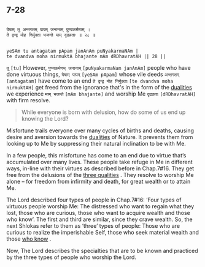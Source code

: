 ## 7-28


```shloka-sa

येषाम् तु अन्तगतम् पापम् जनानाम् पुण्यकर्मणाम् ।
ते द्वन्द्व मोह निर्मुक्ता भजन्ते माम् दृढव्रताः ॥ २८ ॥

```
```shloka-sa-hk

yeSAm tu antagatam pApam janAnAm puNyakarmaNAm |
te dvandva moha nirmuktA bhajante mAm dRDhavratAH || 28 ||

```
`तु` `[tu]` However, `पुण्यकर्मणम् जनानाम्` `[puNyakarmaNam janAnAm]` people who have done virtuous things, `येषाम् पापम्` `[yeSAm pApam]` whose vile deeds `अन्तगतम्` `[antagatam]` have come to an end `ते द्वन्द्व मोह निर्मुक्ताः` `[te dvandva moha nirmuktAH]` get freed from the ignorance that's in the form of the 
[dualities](7-27.md#dvandva_dualities)
 we experience `माम् भजन्ते` `[mAm bhajante]` and worship Me `दृढव्रताः` `[dRDhavratAH]` with firm resolve.


<a name='applnote_131'></a>
> While everyone is born with delusion, how do some of us end up knowing the Lord?



Misfortune trails everyone over many cycles of births and deaths, causing desire and aversion towards the 
[dualities](7-27.md#dvandva_dualities)
 of Nature. It prevents them from looking up to Me by suppressing their natural inclination to be with Me. 

In a few people, this misfortune has come to an end due to virtue that’s accumulated over many lives. These people take refuge in Me in different ways, in-line with their virtues as described before in Chap.7#16. They get free from the delusions of the 
[three qualities](satva_rajas_tamas)
. They resolve to worship Me alone – for freedom from infirmity and death, for great wealth or to attain Me.

<a name='three_types_of_worshippers'></a>
The Lord described four types of people in Chap.7#16: ‘Four types of virtuous people worship Me: The distressed who want to regain what they lost, those who are curious, those who want to acquire wealth and those who know’. The first and third are similar, since they crave wealth. So, the next Shlokas refer to them as ‘three’ types of people: Those who are curious to realize the imperishable Self, those who seek material wealth and those 
[who know](jnAnI)
.

Now, The Lord describes the specialties that are to be known and practiced by the three types of people who worship the Lord.


